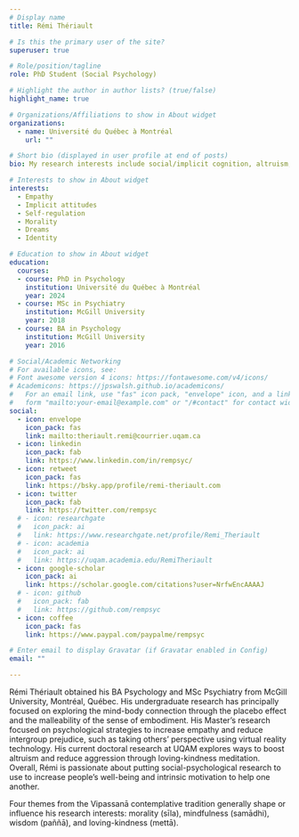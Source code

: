```yaml
---
# Display name
title: Rémi Thériault

# Is this the primary user of the site?
superuser: true

# Role/position/tagline
role: PhD Student (Social Psychology)

# Highlight the author in author lists? (true/false)
highlight_name: true

# Organizations/Affiliations to show in About widget
organizations:
  - name: Université du Québec à Montréal
    url: ""

# Short bio (displayed in user profile at end of posts)
bio: My research interests include social/implicit cognition, altruism, and dreams.

# Interests to show in About widget
interests:
  - Empathy
  - Implicit attitudes
  - Self-regulation
  - Morality
  - Dreams
  - Identity

# Education to show in About widget
education:
  courses:   
  - course: PhD in Psychology
    institution: Université du Québec à Montréal
    year: 2024
  - course: MSc in Psychiatry
    institution: McGill University
    year: 2018
  - course: BA in Psychology
    institution: McGill University
    year: 2016

# Social/Academic Networking
# For available icons, see: 
# Font awesome version 4 icons: https://fontawesome.com/v4/icons/
# Academicons: https://jpswalsh.github.io/academicons/
#   For an email link, use "fas" icon pack, "envelope" icon, and a link in the
#   form "mailto:your-email@example.com" or "/#contact" for contact widget.
social:
  - icon: envelope
    icon_pack: fas
    link: mailto:theriault.remi@courrier.uqam.ca
  - icon: linkedin
    icon_pack: fab
    link: https://www.linkedin.com/in/rempsyc/
  - icon: retweet
    icon_pack: fas
    link: https://bsky.app/profile/remi-theriault.com
  - icon: twitter
    icon_pack: fab
    link: https://twitter.com/rempsyc
  # - icon: researchgate
  #   icon_pack: ai
  #   link: https://www.researchgate.net/profile/Remi_Theriault
  # - icon: academia
  #   icon_pack: ai
  #   link: https://uqam.academia.edu/RemiTheriault
  - icon: google-scholar
    icon_pack: ai
    link: https://scholar.google.com/citations?user=NrfwEncAAAAJ
  # - icon: github
  #   icon_pack: fab
  #   link: https://github.com/rempsyc
  - icon: coffee
    icon_pack: fas
    link: https://www.paypal.com/paypalme/rempsyc

# Enter email to display Gravatar (if Gravatar enabled in Config)
email: ""

---
```


Rémi Thériault obtained his BA Psychology and MSc Psychiatry from McGill University, Montréal, Québec. His undergraduate research has principally focused on exploring the mind-body connection through the placebo effect and the malleability of the sense of embodiment. His Master’s research focused on psychological strategies to increase empathy and reduce intergroup prejudice, such as taking others’ perspective using virtual reality technology. His current doctoral research at UQAM explores ways to boost altruism and reduce aggression through loving-kindness meditation. Overall, Rémi is passionate about putting social-psychological research to use to increase people’s well-being and intrinsic motivation to help one another.

Four themes from the Vipassanā contemplative tradition generally shape or influence his research interests: morality (sīla), mindfulness (samādhi), wisdom (paññā), and loving-kindness (mettā).
